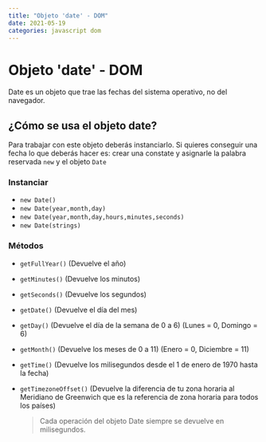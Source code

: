 ```yaml
---
title: "Objeto 'date' - DOM"
date: 2021-05-19
categories: javascript dom
---
```


# Objeto 'date' - DOM
Date es un objeto que trae las fechas del sistema operativo, no del navegador.

## ¿Cómo se usa el objeto date?

Para trabajar con este objeto deberás instanciarlo. Si quieres conseguir una fecha lo que deberás hacer es: crear una constate y asignarle la palabra reservada `new` y el objeto `Date`

### Instanciar
-   `new Date()`
-   `new Date(year,month,day)`
-   `new Date(year,month,day,hours,minutes,seconds)`
-   `new Date(strings)`

### Métodos
-   `getFullYear()` (Devuelve el año)
-   `getMinutes()` (Devuelve los minutos)
-   `getSeconds()` (Devuelve los segundos)
-   `getDate()` (Devuelve el día del mes)
-   `getDay()` (Devuelve el día de la semana de 0 a 6) (Lunes = 0, Domingo = 6)
-   `getMonth()` (Devuelve los meses de 0 a 11) (Enero = 0, Diciembre = 11)
-   `getTime()` (Devuelve los milisegundos desde el 1 de enero de 1970 hasta la fecha)
-   `getTimezoneOffset()` (Devuelve la diferencia de tu zona horaria al Meridiano de Greenwich que es la referencia de zona horaria para todos los países)

	> Cada operación del objeto Date siempre se devuelve en milisegundos.